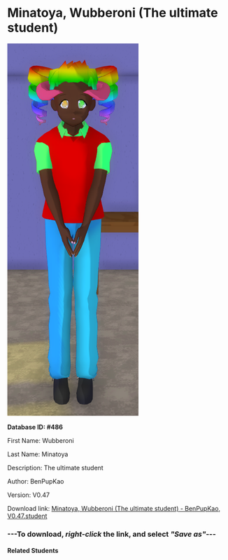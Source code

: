 # Minatoya, Wubberoni (The ultimate student)

<img src="Files/Minatoya, Wubberoni (The ultimate student).png" title="Minatoya, Wubberoni (The ultimate student) - BenPupKao, V0.47">

**Database ID: #486**

First Name: Wubberoni

Last Name: Minatoya

Description: The ultimate student

Author: BenPupKao

Version: V0.47

Download link: <a href="https://raw.githubusercontent.com/Arbiter1223/Daigaku-Gurashi-Custom-Students/master/Students/Files/Minatoya%2C%20Wubberoni%20(The%20ultimate%20student)%20-%20BenPupKao%2C%20V0.47.student">Minatoya, Wubberoni (The ultimate student) - BenPupKao, V0.47.student</a>

### ---**To download, _right-click_ the link, and select _"Save as"_**---

#### Related Students

